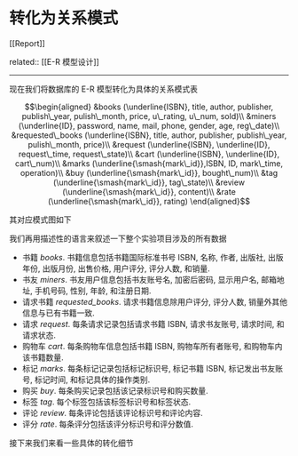 # 转化为关系模式

[[Report]]

related:: [[E-R 模型设计]]

---

现在我们将数据库的 E-R 模型转化为具体的关系模式表

$$\begin{aligned}
&books (\underline{ISBN}, title, author, publisher, publish\_year, pulish\_month, price, u\_rating, u\_num, sold)\\
&miners (\underline{ID}, password, name, mail, phone, gender, age, reg\_date)\\
&requested\_books (\underline{ISBN}, title, author, publisher, publish\_year, pulish\_month, price)\\
&request (\underline{ISBN}, \underline{ID}, request\_time, request\_state)\\
&cart (\underline{ISBN}, \underline{ID}, cart\_num)\\
&marks (\underline{\smash{mark\_id}},ISBN, ID, mark\_time, operation)\\
&buy (\underline{\smash{mark\_id}}, bought\_num)\\
&tag (\underline{\smash{mark\_id}}, tag\_state)\\
&review (\underline{\smash{mark\_id}}, content)\\
&rate (\underline{\smash{mark\_id}}, rating)
\end{aligned}$$

其对应模式图如下

我们再用描述性的语言来叙述一下整个实验项目涉及的所有数据

* 书籍 *books*. 书籍信息包括书籍国际标准书号 ISBN, 名称, 作者, 出版社, 出版年份, 出版月份, 出售价格, 用户评分, 评分人数, 和销量.
* 书友 *miners*. 书友用户信息包括书友账号名, 加密后密码, 显示用户名, 邮箱地址, 手机号码, 性别, 年龄, 和注册日期.
* 请求书籍 *requested_books*. 请求书籍信息除用户评分, 评分人数, 销量外其他信息与已有书籍一致.
* 请求 *request*. 每条请求记录包括请求书籍 ISBN, 请求书友账号, 请求时间, 和请求状态.
* 购物车 *cart*. 每条购物车信息包括书籍 ISBN, 购物车所有者账号, 和购物车内该书籍数量.
* 标记 *marks*. 每条标记记录包括标记标识号, 标记书籍 ISBN, 标记发出书友账号, 标记时间, 和标记具体的操作类别.
* 购买 *buy*. 每条购买记录包括该记录标识号和购买数量.
* 标签 *tag*. 每个标签包括该标签标识号和标签状态.
* 评论 *review*. 每条评论包括该评论标识号和评论内容.
* 评分 *rate*. 每条评分包括该评分标识号和评分数值.

接下来我们来看一些具体的转化细节